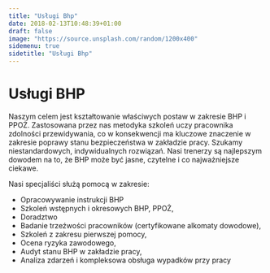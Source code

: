 ```yaml
---
title: "Usługi Bhp"
date: 2018-02-13T10:48:39+01:00
draft: false
image: "https://source.unsplash.com/random/1200x400"
sidemenu: true
sidetitle: "Usługi Bhp"
---
```

# Usługi BHP #
Naszym celem jest kształtowanie właściwych postaw w zakresie BHP i PPOŻ. Zastosowana przez nas metodyka szkoleń uczy pracownika zdolności przewidywania, co w konsekwencji ma kluczowe znaczenie w zakresie poprawy stanu bezpieczeństwa w zakładzie pracy. Szukamy niestandardowych, indywidualnych rozwiązań. Nasi trenerzy są najlepszym dowodem na to, że BHP może być jasne, czytelne i co najważniejsze ciekawe. 

Nasi specjaliści służą pomocą w zakresie:

* Opracowywanie instrukcji BHP
* Szkoleń wstępnych i okresowych BHP, PPOŻ,
* Doradztwo
* Badanie trzeźwości pracowników (certyfikowane alkomaty dowodowe),
* Szkoleń z zakresu pierwszej pomocy,
* Ocena ryzyka zawodowego,
* Audyt stanu BHP w zakładzie pracy,
* Analiza zdarzeń i kompleksowa obsługa wypadków przy pracy
